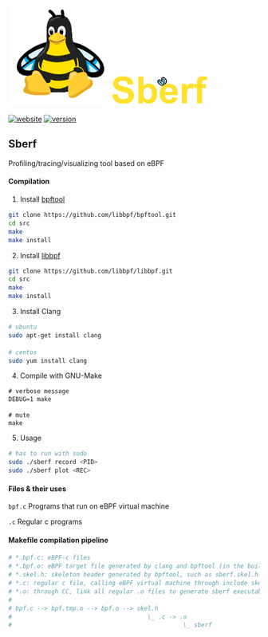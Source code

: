<img width="200" src="images/sberf-transparent.png" />
<img width="200" src="images/sberf-title.png" />

[![website][s1]][l1] [![version][s2]][l2]

## Sberf
Profiling/tracing/visualizing tool based on eBPF

#### Compilation

1. Install [bpftool](https://github.com/libbpf/bpftool)

```bash
git clone https://github.com/libbpf/bpftool.git
cd src
make
make install
```

2. Install [libbpf](https://github.com/libbpf/libbpf)

```bash
git clone https://github.com/libbpf/libbpf.git
cd src
make
make install
```

3. Install Clang

```bash
# ubuntu
sudo apt-get install clang

# centos
sudo yum install clang
```

4. Compile with GNU-Make

```
# verbose message
DEBUG=1 make

# mute
make
```

5. Usage

```bash
# has to run with sudo
sudo ./sberf record <PID>
sudo ./sberf plot <REC>
```

#### Files & their uses

`bpf.c` Programs that run on eBPF virtual machine

`.c` Regular c programs

#### Makefile compilation pipeline

```bash
# *.bpf.c: eBPF-c files
# *.bpf.o: eBPF target file generated by clang and bpftool (in the build_bpf folder)
# *.skel.h: skeleton header generated by bpftool, such as sberf.skel.h (in the build_bpf folder)
# *.c: regular c file, calling eBPF virtual machine through include skeleton header 
# *.o: through CC, link all regular .o files to generate sberf executable file
#
# bpf.c --> bpf.tmp.o --> bpf.o --> skel.h
#                                      \_ .c -> .o
#                                                \_ sberf
```

[s1]: https://img.shields.io/badge/website-official-FFDB1A
[l1]: https://sberm.cn/sberf

[s2]: https://img.shields.io/badge/version-v0.0.1-green
[l2]: https://sberm.cn/sberf

